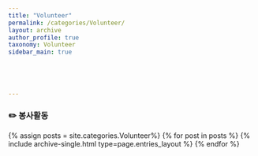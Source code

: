 ```yaml
---
title: "Volunteer"
permalink: /categories/Volunteer/
layout: archive
author_profile: true
taxonomy: Volunteer
sidebar_main: true





---
```


### ✏️ 봉사활동

{% assign posts = site.categories.Volunteer%}
{% for post in posts %} {% include archive-single.html type=page.entries_layout %} {% endfor %}

